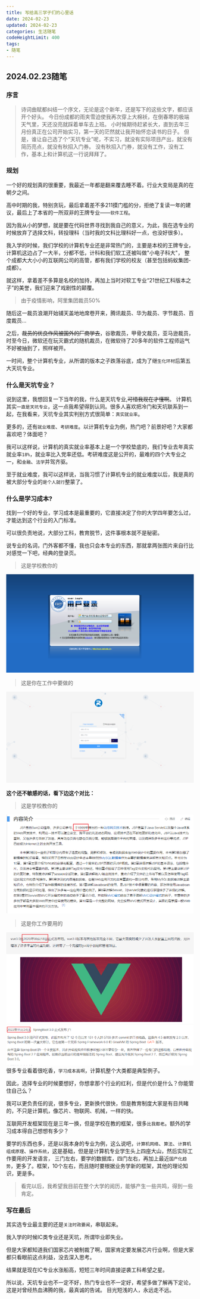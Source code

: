 ```yaml
---
title: 写给高三学子们的心里话
date: 2024-02-23
updated: 2024-02-23
categories: 生活随笔
codeHeightLimit: 400
tags:
- 随笔
---
```

## 2024.02.23随笔
### 序言
> 诗词曲赋都纠结一个序文，无论是这个新年，还是写下的这些文字，都应该开个好头。
> 今日份成都的雨夹雪迫使我再次穿上大棉袄，在倒春寒的极端天气里，天还没亮就踩着单车去上班。
> 小时候期待赶紧长大，直到去年三月份真正在公司开始实习，第一天的茫然就让我开始怀恋读书的日子。
> 但是，谁让自己选了个“天坑专业”呢，不实习，就没有实际项目产出，就没有简历亮点，就没有秋招入门券。
> 没有秋招入门券，就没有工作，没有工作，基本上和计算机这一行说拜拜了。

### 规划
一个好的规划真的很重要，我最近一年都是翻来覆去睡不着。行业大变局是真的在朝夕之间。

高中时期的我，特别贪玩，最后拿着差不多211摸门槛的分，拒绝了复读一年的建议，最后上了本省的一所双非的王牌专业——`软件工程`。

因为我从小的梦想，就是要在代码世界寻找到我自己的意义，为此，我在选专业的时候放弃了选择文科，转投理科（当时我的文科比理科好一点，也没好很多）。

我入学的时候，我们学校的计算机专业还是非常热门的，主要是本校的王牌专业，计算机这边占了一大半，分都不低，计科和我们软工还被叫做"小电子科大"，
整个成都大大小小的互联网公司的高管，都有我们学校的校友（甚至包括蚂蚁集团-成都）。

就这样，拿着差不多算是名校的加持，再加上当时对软工专业“21世纪工科版本之子”的美誉，我们迎来了戏剧性的颠覆。

> 由于疫情影响，阿里集团裁员50%

随后这一裁员浪潮开始铺天盖地地席卷开来，腾讯裁员、华为裁员、字节裁员、百度裁员...

之后，~~裁员的优良作风被国外的厂商学去~~，谷歌裁员，甲骨文裁员，亚马逊裁员，时至今日，微软还在玩灭霸式的随机裁员，在微软待了20多年的软件工程师运气不好被抽到了，照样被开。

一时间，整个计算机专业，从所谓的版本之子跌落谷底，成为了继`生化环材`后第五大天坑专业。

### 什么是天坑专业？
说到这里，我想回复一下当年的我，什么是天坑专业,~~可惜我现在才懂啊~~。
计算机其实`一直是天坑专业`，这一点我希望得到认同。很多人喜欢把冷门和天坑联系到一起，在我看来，天坑专业其实判别方式很简单：`真实就业率`。

更多的，还有`就业难度`、`考研难度`。以计算机专业为例，热门吧？前景好吧？大家都喜欢吧？体面吧？

我可以这样说，计算机的真实就业率基本上是一个学校垫底的，我们专业去年真实就业率`18%`，就业率比入党率还低。考研难度这是公开的，最难的四个大专业之一，和`金融`、`法学`并驾齐驱。

至于就业难度，我可以这样说，当我习惯了计算机专业的就业难度以后，我是真的被大部分专业的`是个人就行`整蒙了。

### 什么是学习成本?
找到一个好的专业，学习成本是最重要的，它直接决定了你的大学四年要怎么过，才能达到这个行业的入门标准。

可以很负责地说，大部分工科，教育脱节，这件事根本就不是秘密。

说专业的名词，门外客都不懂，我也只会本专业的东西，那就拿两张图片来自行比对感觉一下吧，经典的登录页。
> 这是学校教你的

![](./index/login_o.png)
> 这是你在工作中要做的

![](./index/login_n.png)

**这个还不敏感的话，看下边这个对比：**
> 这是学校教你的

![](./index/jsp.png)
> 这是你工作要用的

![](./index/vue3.png)
![](./index/springboot.png)
很多专业看着很吃香，`学习成本高啊`，计算机整个大类都是典型例子。

因此，选择专业的时候要想好，你想拿那个行业的红利，但是代价是什么？你能管住自己么？

我可以更负责任的说，很多专业，更新换代很快，但是教育制度大家是有目共睹的，不只是计算机，像芯片、物联网、机械，一样的快。

互联网开发框架现在是三年一换，但是学校在教的框架，很多`比我都老`。额外的学习成本得自己想想有多少？

要学的东西也多，还是以我本身的专业为例，这么说吧，`计算机网络`、`算法`、`计算机组成原理`、`操作系统`，这是基础，但是是计算机专业学生头上四座大山，然后实际工作要用的开发语言，
三门左右，要学的数据库，四门左右，再加上最近`国产化趋势`，更多了。框架，10个左右，而且随时要根据业务学新的框架，其他的理论知识，更是多。

> 看完以后，我希望我目前在整个大学的阅历，能够产生一些共鸣，得到一些肯定。
### 写在最后
其实选专业最主要的还是`关注时政要闻`，串联起来。

我入学的时候IC类专业还是天坑，所谓毕业即失业。

但是大家都知道我们国家芯片被制裁了啊，国家肯定要发展芯片行业啊，但是大家都只看眼前这点利益，没去深入思考。

结果就是现在IC专业水涨船高，短短三年时间直接逆袭工科希望之星。

所以说，天坑专业也不一定不好，热门专业也不一定好，希望多做了解再下定论，这是对曾经热血沸腾的我，最真诚的告诫。
目光短浅的人，永远走不远。
